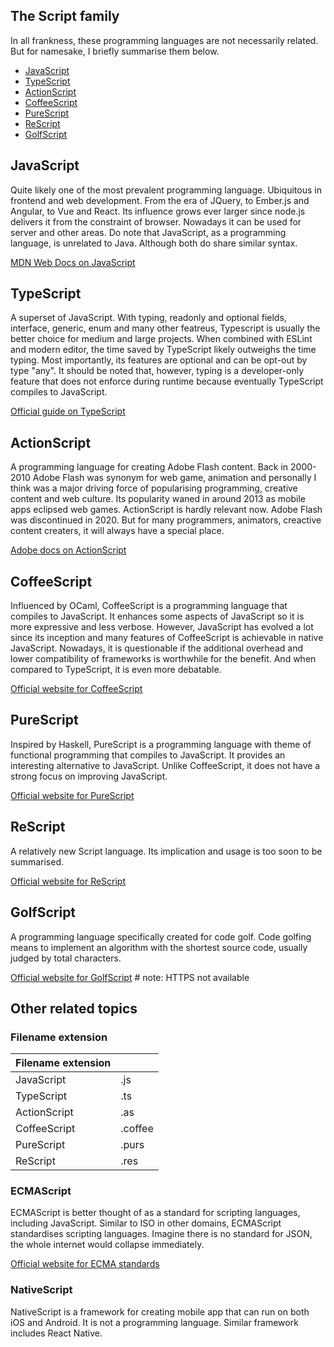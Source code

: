 ## The Script family

In all frankness, these programming languages are not necessarily related. But for namesake, I briefly summarise them below.

- [JavaScript](#javascript)
- [TypeScript](#typescript)
- [ActionScript](#actionscript)
- [CoffeeScript](#coffeescript)
- [PureScript](#purescript)
- [ReScript](#rescript)
- [GolfScript](#golfscript)

## JavaScript

Quite likely one of the most prevalent programming language. Ubiquitous in frontend and web development. From the era of JQuery, to Ember.js and Angular, to Vue and React. Its influence grows ever larger since node.js delivers it from the constraint of browser. Nowadays it can be used for server and other areas. Do note that JavaScript, as a programming language, is unrelated to Java. Although both do share similar syntax.

[MDN Web Docs on JavaScript](https://developer.mozilla.org/en-US/docs/Web/JavaScript)

## TypeScript

A superset of JavaScript. With typing, readonly and optional fields, interface, generic, enum and many other featreus, Typescript is usually the better choice for medium and large projects. When combined with ESLint and modern editor, the time saved by TypeScript likely outweighs the time typing. Most importantly, its features are optional and can be opt-out by type "any". It should be noted that, however, typing is a developer-only feature that does not enforce during runtime because eventually TypeScript compiles to JavaScript.

[Official guide on TypeScript](https://www.typescriptlang.org/)

## ActionScript

A programming language for creating Adobe Flash content. Back in 2000-2010 Adobe Flash was synonym for web game, animation and personally I think was a major driving force of popularising programming, creative content and web culture. Its popularity waned in around 2013 as mobile apps eclipsed web games. ActionScript is hardly relevant now. Adobe Flash was discontinued in 2020. But for many programmers, animators, creactive content creaters, it will always have a special place.

[Adobe docs on ActionScript](https://helpx.adobe.com/air/archived-docs-download.html)

## CoffeeScript

Influenced by OCaml, CoffeeScript is a programming language that compiles to JavaScript. It enhances some aspects of JavaScript so it is more expressive and less verbose. However, JavaScript has evolved a lot since its inception and many features of CoffeeScript is achievable in native JavaScript. Nowadays, it is questionable if the additional overhead and lower compatibility of frameworks is worthwhile for the benefit. And when compared to TypeScript, it is even more debatable.

[Official website for CoffeeScript](https://coffeescript.org/)

## PureScript

Inspired by Haskell, PureScript is a programming language with theme of functional programming that compiles to JavaScript. It provides an interesting alternative to JavaScript. Unlike CoffeeScript, it does not have a strong focus on improving JavaScript. 

[Official website for PureScript](https://www.purescript.org/)

## ReScript

A relatively new Script language. Its implication and usage is too soon to be summarised.

[Official website for ReScript](https://rescript-lang.org/)

## GolfScript

A programming language specifically created for code golf. Code golfing means to implement an algorithm with the shortest source code, usually judged by total characters.

[Official website for GolfScript](http://www.golfscript.com/golfscript/)    # note: HTTPS not available

<!--
## AppleScript

## VBScript
--->

## Other related topics

### Filename extension

| Filename extension |         |
|--------------------|---------|
| JavaScript         | .js     |
| TypeScript         | .ts     |
| ActionScript       | .as     |
| CoffeeScript       | .coffee |
| PureScript         | .purs   |
| ReScript           | .res    |

### ECMAScript

ECMAScript is better thought of as a standard for scripting languages, including JavaScript. Similar to ISO in other domains, ECMAScript standardises scripting languages. Imagine there is no standard for JSON, the whole internet would collapse immediately.

[Official website for ECMA standards](https://www.ecma-international.org/publications-and-standards/standards/)

### NativeScript

NativeScript is a framework for creating mobile app that can run on both iOS and Android. It is not a programming language. Similar framework includes React Native.